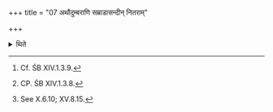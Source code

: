 +++
title = "07 अथौदुम्बराणि सम्राडासन्दीन् नितराम्"

+++

<details><summary>थिते</summary>

7. Now (utensils) made of Udumbara[^1]: emperor's throne-seat lower (than the king's throne)-according to the opinion of some ritualists (it should be bigger. than king's throne[^3] (which is woven by means of one-stranded threads of Muñja-grass,[^4]  

[^1]: Cf. ŚB XIV.1.3.9.  

[^2]: The word “emperor” here refers to Mahāvīra and the word “king" refers to Soma (see X.29.7).   

[^3]: CP. ŚB XIV.1.3.8.  

[^4]: See X.6.10; XV.8.15.  
</details>

